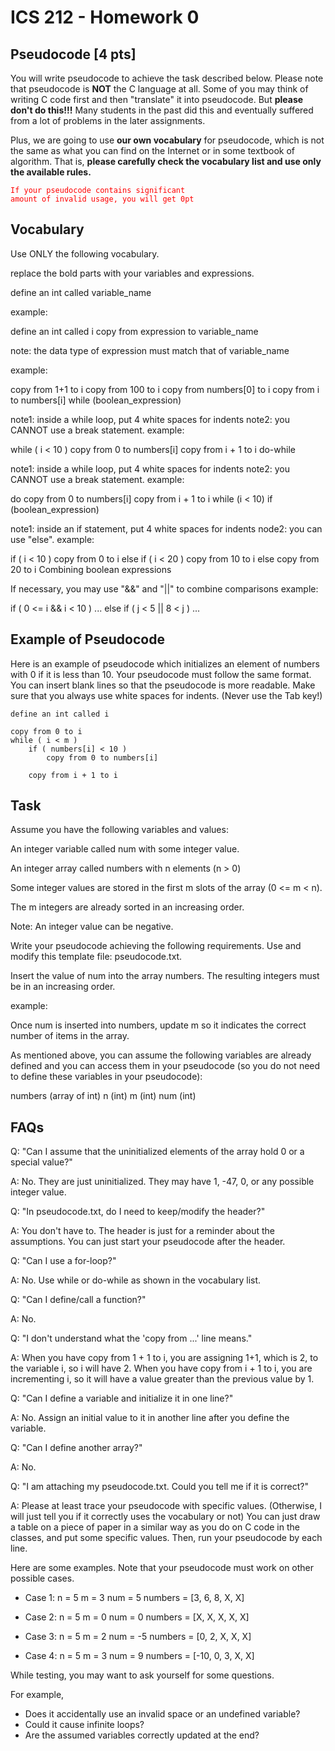 # ICS 212 - Homework 0

## Pseudocode [4 pts]
You will write pseudocode to achieve the task described below. Please note that pseudocode is **NOT** the C language at all. Some of you may think of writing C code first and then "translate" it into pseudocode. But **please don't do this!!!** Many students in the past did this and eventually suffered from a lot of problems in the later assignments.

Plus, we are going to use **our own vocabulary** for pseudocode, which is not the same as what you can find on the Internet or in some textbook of algorithm. That is, **please carefully check the vocabulary list and use only the available rules.**

<code style="color : red">If your pseudocode contains significant amount of invalid usage, you will get 0pt</code>

## Vocabulary
Use ONLY the following vocabulary.

replace the bold parts with your variables and expressions.

define an int called variable_name

example:

define an int called i
copy from expression to variable_name

note: the data type of expression must match that of variable_name

example:

copy from 1+1 to i
copy from 100 to i
copy from numbers[0] to i
copy from i to numbers[i]
while (boolean_expression)

note1: inside a while loop, put 4 white spaces for indents
note2: you CANNOT use a break statement.
example:

while ( i < 10 )
    copy from 0 to numbers[i]
    copy from i + 1 to i
do-while

note1: inside a while loop, put 4 white spaces for indents
note2: you CANNOT use a break statement.
example:

do
    copy from 0 to numbers[i]
    copy from i + 1 to i
while (i < 10)
if (boolean_expression)

note1: inside an if statement, put 4 white spaces for indents
node2: you can use "else".
example:

if ( i < 10 )
    copy from 0 to i
else if ( i < 20 )
    copy from 10 to i
else
    copy from 20 to i
Combining boolean expressions

If necessary, you may use "&&" and "||" to combine comparisons
example:

if ( 0 <= i && i < 10 )
  ...
else if ( j < 5 || 8 < j )
  ...

## Example of Pseudocode
Here is an example of pseudocode which initializes an element of numbers with 0 if it is less than 10. Your pseudocode must follow the same format. You can insert blank lines so that the pseudocode is more readable. Make sure that you always use white spaces for indents. (Never use the Tab key!)

```
define an int called i

copy from 0 to i
while ( i < m )
    if ( numbers[i] < 10 )
        copy from 0 to numbers[i]

    copy from i + 1 to i
```

## Task
Assume you have the following variables and values:

An integer variable called num with some integer value.

An integer array called numbers with n elements (n > 0)

Some integer values are stored in the first m slots of the array (0 <= m < n).

The m integers are already sorted in an increasing order.

Note: An integer value can be negative.

Write your pseudocode achieving the following requirements. Use and modify this template file: pseudocode.txt.

Insert the value of num into the array numbers. The resulting integers must be in an increasing order.

example:



Once num is inserted into numbers, update m so it indicates the correct number of items in the array.

As mentioned above, you can assume the following variables are already defined and you can access them in your pseudocode (so you do not need to define these variables in your pseudocode):

numbers (array of int)
n (int)
m (int)
num (int)

## FAQs
Q: "Can I assume that the uninitialized elements of the array hold 0 or a special value?"

A: No. They are just uninitialized. They may have 1, -47, 0, or any possible integer value.

Q: "In pseudocode.txt, do I need to keep/modify the header?"

A: You don't have to. The header is just for a reminder about the assumptions. You can just start your pseudocode after the header.

Q: "Can I use a for-loop?"

A: No. Use while or do-while as shown in the vocabulary list.

Q: "Can I define/call a function?"

A: No.

Q: "I don't understand what the 'copy from ...' line means."

A: When you have copy from 1 + 1 to i, you are assigning 1+1, which is 2, to the variable i, so i will have 2. When you have copy from i + 1 to i, you are incrementing i, so it will have a value greater than the previous value by 1.

Q: "Can I define a variable and initialize it in one line?"

A: No. Assign an initial value to it in another line after you define the variable.

Q: "Can I define another array?"

A: No.

Q: "I am attaching my pseudocode.txt. Could you tell me if it is correct?"

A: Please at least trace your pseudocode with specific values. (Otherwise, I will just tell you if it correctly uses the vocabulary or not) You can just draw a table on a piece of paper in a similar way as you do on C code in the classes, and put some specific values. Then, run your pseudocode by each line.

Here are some examples. Note that your pseudocode must work on other possible cases.

- Case 1:
n = 5
m = 3
num = 5
numbers = [3, 6, 8, X, X]

- Case 2:
n = 5
m = 0
num = 0
numbers = [X, X, X, X, X]

- Case 3:
n = 5
m = 2
num = -5
numbers = [0, 2, X, X, X]

- Case 4:
n = 5
m = 3
num = 9
numbers = [-10, 0, 3, X, X]

While testing, you may want to ask yourself for some questions.

For example,
- Does it accidentally use an invalid space or an undefined variable?
- Could it cause infinite loops?
- Are the assumed variables correctly updated at the end?
